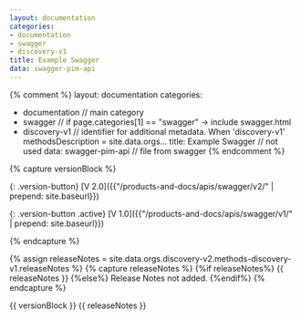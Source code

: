 ```yaml
---
layout: documentation
categories:
- documentation
- swagger
- discovery-v1
title: Example Swagger
data: swagger-pim-api
---
```


{% comment %}
  layout: documentation
  categories:
  - documentation                   // main category
  - swagger                         // if page.categories[1] == "swagger"  -> include swagger.html
  - discovery-v1                    // identifier for additional metadata. When 'discovery-v1' methodsDescription = site.data.orgs...
  title: Example Swagger            // not used
  data: swagger-pim-api             // file from swagger
{% endcomment %}

{% capture versionBlock %}

{: .version-button}
[V 2.0]({{"/products-and-docs/apis/swagger/v2/" | prepend: site.baseurl}})

{: .version-button .active}
[V 1.0]({{"/products-and-docs/apis/swagger/v1/" | prepend: site.baseurl}})

{% endcapture %}


{% assign releaseNotes = site.data.orgs.discovery-v2.methods-discovery-v1.releaseNotes %}
{% capture releaseNotes %}
    {%if releaseNotes%}
      {{ releaseNotes }}
    {%else%}
      Release Notes not added.
   {%endif%}
{% endcapture %}

{{ versionBlock }}
{{ releaseNotes }}


